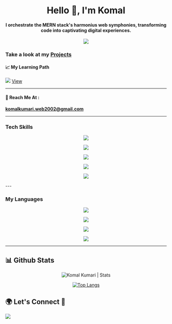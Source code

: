 <div align="center">
  
<h1 >Hello 👋, I'm Komal </h1>

<h4>I orchestrate the MERN stack's harmonius web symphonies, transforming code into captivating digital experiences.</h4>

[![](https://komarev.com/ghpvc/?username=Kajukomal)](https://github.com/Kajukomal) 

</div>


### Take a look at my [Projects](https://github.com/Kajukomal?tab=repositories)

#### 📈 My Learning Path 

![](https://img.shields.io/badge/-Hackerrank-2EC866?style=for-the-badge&logo=HackerRank&logoColor=white) [View](https://www.hackerrank.com/dashboard)

---

#### 📧 Reach Me At : 
**komalkumari.web2002@gmail.com**

----

###  Tech Skills

<div align="center">
  
![](https://img.shields.io/badge/React-800080?style=for-the-badge&logo=react&logoColor=white)

![](https://img.shields.io/badge/Node.js-43853D?style=for-the-badge&logo=node.js&logoColor=white)

![](https://img.shields.io/badge/MongoDB-%234ea94b.svg?style=for-the-badge&logo=mongodb&logoColor=white)

![](https://img.shields.io/badge/express.js-%23404d59.svg?style=for-the-badge&logo=express&logoColor=%2361DAFB)

![](https://img.shields.io/badge/JavaScript-F7DF1E?style=for-the-badge&logo=javascript&logoColor=black)

</div>
---

### My Languages
<div align="center">

![](https://img.shields.io/badge/c-%2300599C.svg?style=for-the-badge&logo=c&logoColor=white)

![](https://img.shields.io/badge/mysql-%2300f.svg?style=for-the-badge&logo=mysql&logoColor=white)

![](https://img.shields.io/badge/c++-%2300599C.svg?style=for-the-badge&logo=c%2B%2B&logoColor=white)

![](https://img.shields.io/badge/java-%23ED8B00.svg?style=for-the-badge&logo=openjdk&logoColor=white)

 </div>

---

## 📊 Github Stats

<p align="center"> 
  <img src="https://github-readme-stats.vercel.app/api?username=Kajukomal&show_icons=true" alt="Komal Kumari | Stats" />
  </p> 
  
<div align="center">
  
  [![Top Langs](https://github-readme-stats.vercel.app/api/top-langs/?username=Kajukomal&theme=radical)](https://github.com/Kajukomal/github-readme-stats)
  
  </div>
  
  
## 🌍 Let's Connect 🤝

<a href="https://www.linkedin.com/in/komal-kumari-a92ba420a/"><img src="https://img.shields.io/badge/LinkedIn-0077B5?style=for-the-badge&logo=linkedin&logoColor=white"/></a>
